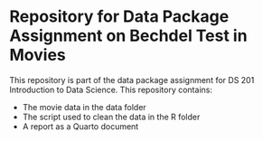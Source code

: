 # Repository for Data Package Assignment on Bechdel Test in Movies
This repository is part of the data package assignment for DS 201 Introduction to Data Science.
This repository contains:
- The movie data in the data folder
- The script used to clean the data in the R folder
- A report as a Quarto document
